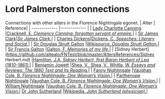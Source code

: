 # Lord Palmerston connections
Connections with other alters in the Florence Nightingale egonet.
| Alter  | Reference|
| ------------- |------------- |
| [Lady Charlotte Canning](https://github.com/altealo/FNTest/blob/master/AltersReferences/LadyCharlotteCanning.md)  |[Cracknell, E. *Clemency Canning: forgotten servant of empire.*](https://www.stgeorges-windsor.org/clemency-canning-forgotten-servant-of-empire/)|
| [Sir James Clark](https://github.com/altealo/FNTest/blob/master/AltersReferences/JamesClark.md)|[*Sir James Clark.*](http://www.unofficialroyalty.com/sir-james-clark/)|
| [Charles Dickens](https://github.com/altealo/FNTest/blob/master/AltersReferences/CharlesDickens.md)|[Dickens, C. *Speeches: Literary and Social.*](http://www.dickens-online.info/speeches-literary-and-social-page42.html)|
| [Sir Douglas Strutt Galton](https://github.com/altealo/FNTest/blob/master/AltersReferences/DouglasStruttGalton.md)  |[Wikisource. *Douglas Strutt Galton.*](https://en.wikisource.org/wiki/Galton,_Douglas_Strutt_(DNB01))|
| [Sir Francis Galton](https://github.com/altealo/FNTest/blob/master/AltersReferences/SirFrancisGalton.md)  |[Galton, F. *Memories of my life.*](http://galton.org/cgi-bin/searchImages/galton/search/books/memories/pages/memories_0171.htm)|
| [Sidney Herbert](https://github.com/altealo/FNTest/blob/master/AltersReferences/Sidney Herbert.md)  |[Hamilton, J.A. *Sidney Herbert, first Baron Herbert of Lea (1810-1861).*](http://www.historyhome.co.uk/people/herbert.htm)|
| [Benjamin Jowett](https://github.com/altealo/FNTest/blob/master/AltersReferences/BenjaminJowett.md) |[Shea, V., Shea, V., Whitla, W. *Essays and Reviews: The 1860 Text and Its Reading.*](https://books.google.co.uk/books?id=sJcf9rWn8nAC&pg=PA778&lpg=PA778&dq=Jowett+Lord+Palmerston&source=bl&ots=SjApfS457o&sig=ACfU3U0bRDnsg1WDK_VWTfPjhVmYUZRHJw&hl=en&sa=X&ved=2ahUKEwi3tdS-o9DlAhWKalAKHUUDBk0Q6AEwDXoECAkQAg#v=onepage&q=Jowett%20Lord%20Palmerston&f=false)|
| [Fanny Nightingale](https://github.com/altealo/FNTest/blob/master/AltersReferences/FannyNightingale.md) |[Vaughan Cole, B. *Florence Nightingale: One Woman’s Vision.*](http://files.lib.byu.edu/exhibits/nightingale/downloads/HouseofLearningLecture.pdf)|
| [Parthenope Nightingale](https://github.com/altealo/FNTest/blob/master/AltersReferences/ParthenopeNightingale.md) |[Vaughan Cole, B. *Florence Nightingale: One Woman’s Vision.*](http://files.lib.byu.edu/exhibits/nightingale/downloads/HouseofLearningLecture.pdf)|
| [William Nightingale](https://github.com/altealo/FNTest/blob/master/AltersReferences/WilliamNightingale.md) |[Vaughan Cole, B. *Florence Nightingale: One Woman’s Vision.*](http://files.lib.byu.edu/exhibits/nightingale/downloads/HouseofLearningLecture.pdf)|
 [Dr John Sutherland](https://github.com/altealo/FNTest/blob/master/AltersReferences/JohnSutherland.md) |[Wikipedia. *John Sutherland (physician).*](https://en.wikipedia.org/wiki/John_Sutherland_(physician))|
